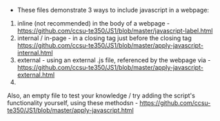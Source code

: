 * These files demonstrate 3 ways to include javascript in a webpage:
1. inline (not recommended) in the body of a webpage - https://github.com/ccsu-te350/JS1/blob/master/javascript-label.html
2. internal / in-page - in a <script> element in the <head> section of the page with the </script> closing tag just before the </head> closing tag https://github.com/ccsu-te350/JS1/blob/master/apply-javascript-internal.html
3. external - using an external .js file, referenced by the webpage via <script src="myscript.js"></script> - https://github.com/ccsu-te350/JS1/blob/master/apply-javascript-external.html
4. 
Also, an empty file to test your knowledge / try adding the script's functionality yourself, using these methodsn - https://github.com/ccsu-te350/JS1/blob/master/apply-javascript.html 
